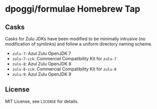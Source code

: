 # dpoggi/formulae Homebrew Tap

## Casks

Casks for Zulu JDKs have been modified to be minimally intrusive (no modification of symlinks) and follow a uniform directory naming scheme.

* `zulu-7`: Azul Zulu OpenJDK 7
* `zulu-7-cck`: Commercial Compatibility Kit for `zulu-7`
* `zulu-8`: Azul Zulu OpenJDK 8
* `zulu-8-cck`: Commercial Compatibility Kit for `zulu-8`
* `zulu-9`: Azul Zulu OpenJDK 9

## License

MIT License, see `LICENSE` for details.

